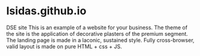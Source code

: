 # Isidas.github.io
DSE site
This is an example of a website for your business. The theme of the site is the application of decorative plasters of the premium segment. 
The landing page is made in a laconic, sustained style. Fully cross-browser, valid layout is made on pure HTML + css + JS.
